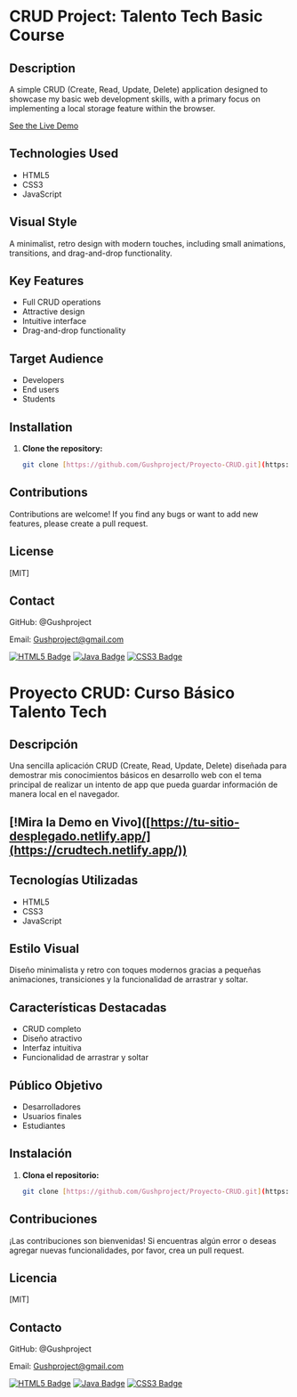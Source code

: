 # CRUD Project: Talento Tech Basic Course


## **Description**

A simple CRUD (Create, Read, Update, Delete) application designed to showcase my basic web development skills, with a primary focus on implementing a local storage feature within the browser.


[See the Live Demo]([https://tu-sitio-desplegado.netlify.app/](https://crudtech.netlify.app/)) 


## **Technologies Used**
* HTML5
* CSS3
* JavaScript

## **Visual Style**
A minimalist, retro design with modern touches, including small animations, transitions, and drag-and-drop functionality.

## **Key Features**
* Full CRUD operations
* Attractive design
* Intuitive interface
* Drag-and-drop functionality

## **Target Audience**
* Developers
* End users
* Students

## **Installation**
1. **Clone the repository:**
   ```bash
   git clone [https://github.com/Gushproject/Proyecto-CRUD.git](https://github.com/Gushproject/Proyecto-CRUD.git)

## **Contributions**

Contributions are welcome! If you find any bugs or want to add new features, please create a pull request.

## **License**

[MIT]

## **Contact**

GitHub: @Gushproject

Email: Gushproject@gmail.com

[![HTML5 Badge](https://img.shields.io/badge/html5-blue?style=for-the-badge&logo=html5)](https://developer.mozilla.org/en-US/docs/Web/HTML/Element/html)
[![Java Badge](https://img.shields.io/badge/java-17-blue?style=for-the-badge&logo=java)](https://www.java.com/)
[![CSS3 Badge](https://img.shields.io/badge/css3-blue?style=for-the-badge&logo=css3)](https://developer.mozilla.org/en-US/docs/Web/CSS)





# Proyecto CRUD: Curso Básico Talento Tech

## **Descripción**

Una sencilla aplicación CRUD (Create, Read, Update, Delete) diseñada para demostrar mis conocimientos básicos en desarrollo web con el tema principal de realizar un intento de app que pueda guardar información de manera local en el navegador.


## **[!Mira la Demo en Vivo]**([https://tu-sitio-desplegado.netlify.app/](https://crudtech.netlify.app/))


## **Tecnologías Utilizadas**
* HTML5
* CSS3
* JavaScript

## **Estilo Visual**

Diseño minimalista y retro con toques modernos gracias a pequeñas animaciones, transiciones y la funcionalidad de arrastrar y soltar.

## **Características Destacadas**
* CRUD completo
* Diseño atractivo
* Interfaz intuitiva
* Funcionalidad de arrastrar y soltar

## **Público Objetivo**
* Desarrolladores
* Usuarios finales
* Estudiantes

## **Instalación**
1. **Clona el repositorio:**
   ```bash
   git clone [https://github.com/Gushproject/Proyecto-CRUD.git](https://github.com/Gushproject/Proyecto-CRUD.git)

## **Contribuciones**

¡Las contribuciones son bienvenidas! Si encuentras algún error o deseas agregar nuevas funcionalidades, por favor, crea un pull request.   

## **Licencia**

[MIT]

## **Contacto**

GitHub: @Gushproject

Email: Gushproject@gmail.com

[![HTML5 Badge](https://img.shields.io/badge/html5-blue?style=for-the-badge&logo=html5)](https://developer.mozilla.org/en-US/docs/Web/HTML/Element/html)
[![Java Badge](https://img.shields.io/badge/java-17-blue?style=for-the-badge&logo=java)](https://www.java.com/)
[![CSS3 Badge](https://img.shields.io/badge/css3-blue?style=for-the-badge&logo=css3)](https://developer.mozilla.org/en-US/docs/Web/CSS)





